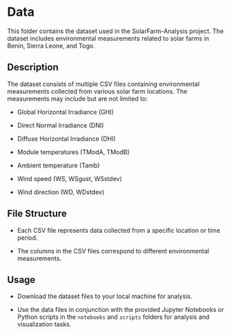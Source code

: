# Data

This folder contains the dataset used in the SolarFarm-Analysis project. The dataset includes environmental measurements related to solar farms in Benin, Sierra Leone, and Togo.

## Description

The dataset consists of multiple CSV files containing environmental measurements collected from various solar farm locations. The measurements may include but are not limited to:

- Global Horizontal Irradiance (GHI)
- Direct Normal Irradiance (DNI)
- Diffuse Horizontal Irradiance (DHI)
- Module temperatures (TModA, TModB)
- Ambient temperature (Tamb)
- Wind speed (WS, WSgust, WSstdev)
- Wind direction (WD, WDstdev)

## File Structure

- Each CSV file represents data collected from a specific location or time period.
- The columns in the CSV files correspond to different environmental measurements.


## Usage

- Download the dataset files to your local machine for analysis.
- Use the data files in conjunction with the provided Jupyter Notebooks or Python scripts in the `notebooks` and `scripts` folders for analysis and visualization tasks.
